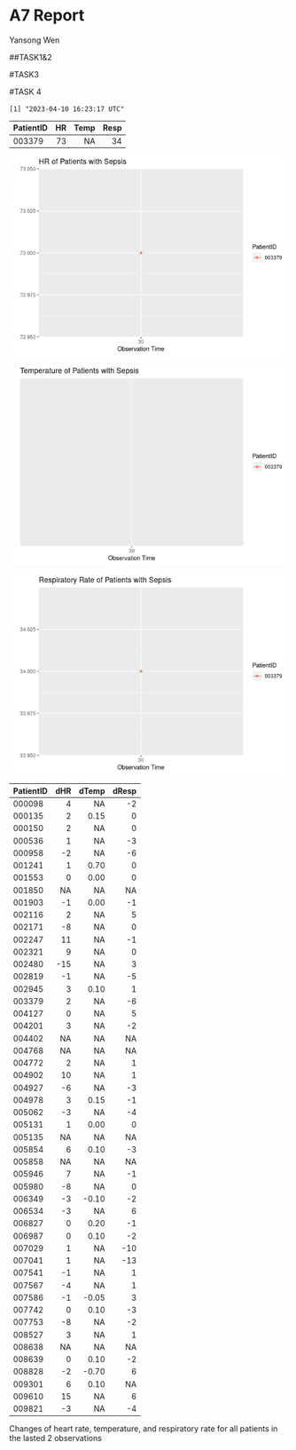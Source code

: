 A7 Report
================
Yansong Wen

\##TASK1&2

\#TASK3

\#TASK 4

    [1] "2023-04-10 16:23:17 UTC"

| PatientID |  HR | Temp | Resp |
|:----------|----:|-----:|-----:|
| 003379    |  73 |   NA |   34 |

![](README_files/figure-commonmark/unnamed-chunk-4-1.png)

![](README_files/figure-commonmark/unnamed-chunk-4-2.png)

![](README_files/figure-commonmark/unnamed-chunk-4-3.png)

| PatientID | dHR | dTemp | dResp |
|:----------|----:|------:|------:|
| 000098    |   4 |    NA |    -2 |
| 000135    |   2 |  0.15 |     0 |
| 000150    |   2 |    NA |     0 |
| 000536    |   1 |    NA |    -3 |
| 000958    |  -2 |    NA |    -6 |
| 001241    |   1 |  0.70 |     0 |
| 001553    |   0 |  0.00 |     0 |
| 001850    |  NA |    NA |    NA |
| 001903    |  -1 |  0.00 |    -1 |
| 002116    |   2 |    NA |     5 |
| 002171    |  -8 |    NA |     0 |
| 002247    |  11 |    NA |    -1 |
| 002321    |   9 |    NA |     0 |
| 002480    | -15 |    NA |     3 |
| 002819    |  -1 |    NA |    -5 |
| 002945    |   3 |  0.10 |     1 |
| 003379    |   2 |    NA |    -6 |
| 004127    |   0 |    NA |     5 |
| 004201    |   3 |    NA |    -2 |
| 004402    |  NA |    NA |    NA |
| 004768    |  NA |    NA |    NA |
| 004772    |   2 |    NA |     1 |
| 004902    |  10 |    NA |     1 |
| 004927    |  -6 |    NA |    -3 |
| 004978    |   3 |  0.15 |    -1 |
| 005062    |  -3 |    NA |    -4 |
| 005131    |   1 |  0.00 |     0 |
| 005135    |  NA |    NA |    NA |
| 005854    |   6 |  0.10 |    -3 |
| 005858    |  NA |    NA |    NA |
| 005946    |   7 |    NA |    -1 |
| 005980    |  -8 |    NA |     0 |
| 006349    |  -3 | -0.10 |    -2 |
| 006534    |  -3 |    NA |     6 |
| 006827    |   0 |  0.20 |    -1 |
| 006987    |   0 |  0.10 |    -2 |
| 007029    |   1 |    NA |   -10 |
| 007041    |   1 |    NA |   -13 |
| 007541    |  -1 |    NA |     1 |
| 007567    |  -4 |    NA |     1 |
| 007586    |  -1 | -0.05 |     3 |
| 007742    |   0 |  0.10 |    -3 |
| 007753    |  -8 |    NA |    -2 |
| 008527    |   3 |    NA |     1 |
| 008638    |  NA |    NA |    NA |
| 008639    |   0 |  0.10 |    -2 |
| 008828    |  -2 | -0.70 |     6 |
| 009301    |   6 |  0.10 |    NA |
| 009610    |  15 |    NA |     6 |
| 009821    |  -3 |    NA |    -4 |

Changes of heart rate, temperature, and respiratory rate for all
patients in the lasted 2 observations
